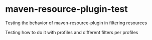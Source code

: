 # maven-resource-plugin-test
Testing the behavior of maven-resource-plugin in filtering resources

Testing how to do it with profiles and different filters per profiles
